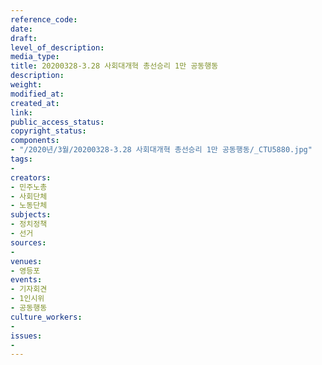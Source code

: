 ```yaml
---
reference_code: 
date: 
draft: 
level_of_description: 
media_type: 
title: 20200328-3.28 사회대개혁 총선승리 1만 공동행동
description: 
weight: 
modified_at: 
created_at: 
link: 
public_access_status: 
copyright_status: 
components:
- "/2020년/3월/20200328-3.28 사회대개혁 총선승리 1만 공동행동/_CTU5880.jpg"
tags:
- 
creators:
- 민주노총
- 사회단체
- 노동단체
subjects:
- 정치정책
- 선거
sources:
- 
venues:
- 영등포
events:
- 기자회견
- 1인시위
- 공동행동
culture_workers:
- 
issues:
- 
---
```

